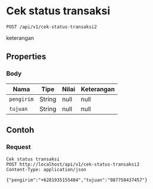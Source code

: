 # Cek status transaksi
```http
POST /api/v1/cek-status-transaksi2
```
keterangan
## Properties
### Body
Nama | Tipe | Nilai | Keterangan
--- | --- | --- | ---
<code>pengirim</code> | String | null | null
<code>tujuan</code> | String | null | null
## Contoh
### Request
```http
Cek status transaksi
POST http://localhost/api/v1/cek-status-transaksi2
Content-Type: application/json

{"pengirim":"+6281935155404","tujuan":"087758437457"}
```
